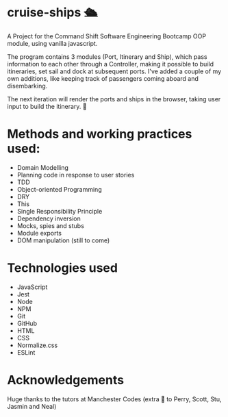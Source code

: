 # cruise-ships :passenger_ship:

A Project for the Command Shift Software Engineering Bootcamp OOP module, using vanilla javascript.

The program contains 3 modules (Port, Itinerary and Ship), which pass information to each other through a Controller, 
making it possible to build itineraries, set sail and dock at subsequent ports. I've added a couple of my own additions, 
like keeping track of passengers coming aboard and disembarking.  


The next iteration will render the ports and ships in the browser, taking user input to build the itinerary. :eyes:

# Methods and working practices used:

* Domain Modelling
* Planning code in response to user stories
* TDD
* Object-oriented Programming
* DRY
* This
* Single Responsibility Principle
* Dependency inversion
* Mocks, spies and stubs
* Module exports
* DOM manipulation (still to come)

# Technologies used
* JavaScript
* Jest
* Node
* NPM
* Git
* GitHub
* HTML
* CSS
* Normalize.css
* ESLint

# Acknowledgements

Huge thanks to the tutors at Manchester Codes (extra :raised_hands: to Perry, Scott, Stu, Jasmin and Neal)
